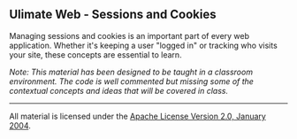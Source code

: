 ## Ulimate Web - Sessions and Cookies
Managing sessions and cookies is an important part of every web application. Whether it's keeping a user "logged in" or tracking who visits your site, these concepts are essential to learn.

*Note: This material has been designed to be taught in a classroom environment. The code is well commented but missing some of the contextual concepts and ideas that will be covered in class.*

___
All material is licensed under the [Apache License Version 2.0, January 2004](http://www.apache.org/licenses/LICENSE-2.0).
